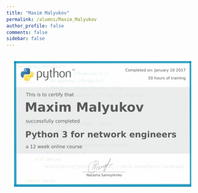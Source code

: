 ```yaml
---
title: "Maxim Malyukov"
permalink: /alumni/Maxim_Malyukov
author_profile: false
comments: false
sidebar: false
---
```


<div style="padding: 20px;">
  <img src="https://raw.githubusercontent.com/pyneng/pyneng.github.io/master/alumni/Maxim_Malyukov.png" alt="Python for network engineers">
</div>

